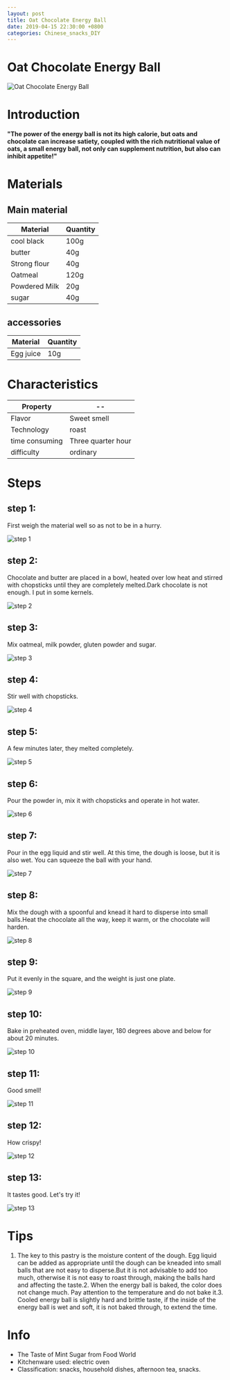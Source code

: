 ```yaml
---
layout: post
title: Oat Chocolate Energy Ball
date: 2019-04-15 22:30:00 +0800
categories: Chinese_snacks_DIY
---
```


# Oat Chocolate Energy Ball

![Oat Chocolate Energy Ball]({{site.baseurl}}/img/434060/434060.jpg)

# Introduction

**"The power of the energy ball is not its high calorie, but oats and chocolate can increase satiety, coupled with the rich nutritional value of oats, a small energy ball, not only can supplement nutrition, but also can inhibit appetite!"**

# Materials


## Main material

Material|Quantity
--|--
cool black|100g
butter|40g
Strong flour|40g
Oatmeal|120g
Powdered Milk|20g
sugar|40g

## accessories

Material|Quantity
--|--
Egg juice|10g

# Characteristics

Property|--
--|--
Flavor|Sweet smell
Technology|roast
time consuming|Three quarter hour
difficulty|ordinary

# Steps

## step 1:

First weigh the material well so as not to be in a hurry.

![step 1]({{site.baseurl}}/img/434060/1.jpg)

## step 2:

Chocolate and butter are placed in a bowl, heated over low heat and stirred with chopsticks until they are completely melted.Dark chocolate is not enough. I put in some kernels.

![step 2]({{site.baseurl}}/img/434060/2.jpg)

## step 3:

Mix oatmeal, milk powder, gluten powder and sugar.

![step 3]({{site.baseurl}}/img/434060/3.jpg)

## step 4:

Stir well with chopsticks.

![step 4]({{site.baseurl}}/img/434060/4.jpg)

## step 5:

A few minutes later, they melted completely.

![step 5]({{site.baseurl}}/img/434060/5.jpg)

## step 6:

Pour the powder in, mix it with chopsticks and operate in hot water.

![step 6]({{site.baseurl}}/img/434060/6.jpg)

## step 7:

Pour in the egg liquid and stir well. At this time, the dough is loose, but it is also wet. You can squeeze the ball with your hand.

![step 7]({{site.baseurl}}/img/434060/7.jpg)

## step 8:

Mix the dough with a spoonful and knead it hard to disperse into small balls.Heat the chocolate all the way, keep it warm, or the chocolate will harden.

![step 8]({{site.baseurl}}/img/434060/8.jpg)

## step 9:

Put it evenly in the square, and the weight is just one plate.

![step 9]({{site.baseurl}}/img/434060/9.jpg)

## step 10:

Bake in preheated oven, middle layer, 180 degrees above and below for about 20 minutes.

![step 10]({{site.baseurl}}/img/434060/10.jpg)

## step 11:

Good smell!

![step 11]({{site.baseurl}}/img/434060/11.jpg)

## step 12:

How crispy!

![step 12]({{site.baseurl}}/img/434060/12.jpg)

## step 13:

It tastes good. Let's try it!

![step 13]({{site.baseurl}}/img/434060/13.jpg)

# Tips

1. The key to this pastry is the moisture content of the dough. Egg liquid can be added as appropriate until the dough can be kneaded into small balls that are not easy to disperse.But it is not advisable to add too much, otherwise it is not easy to roast through, making the balls hard and affecting the taste.2. When the energy ball is baked, the color does not change much. Pay attention to the temperature and do not bake it.3. Cooled energy ball is slightly hard and brittle taste, if the inside of the energy ball is wet and soft, it is not baked through, to extend the time.

# Info

- The Taste of Mint Sugar from Food World
- Kitchenware used: electric oven
- Classification: snacks, household dishes, afternoon tea, snacks.